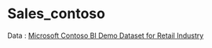 # Sales_contoso
Data : [Microsoft Contoso BI Demo Dataset for Retail Industry](https://www.microsoft.com/en-us/download/details.aspx?id=18279)
